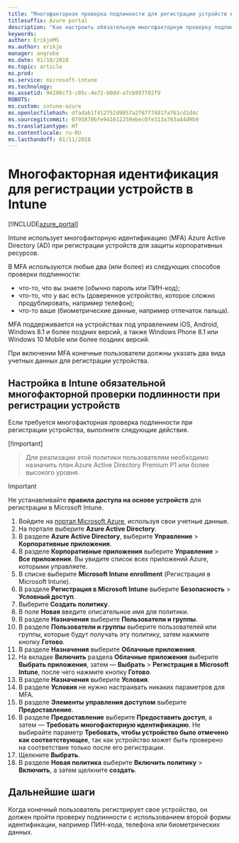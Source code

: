 ```yaml
---
title: "Многофакторная проверка подлинности для регистрации устройств в Intune"
titlesuffix: Azure portal
description: "Как настроить обязательную многофакторную проверку подлинности в Azure AD для регистрации устройств."
keywords: 
author: ErikjeMS
ms.author: erikje
manager: angrobe
ms.date: 01/10/2018
ms.topic: article
ms.prod: 
ms.service: microsoft-intune
ms.technology: 
ms.assetid: 94280c73-c05c-4e72-b0dd-a7cb997782f9
ROBOTS: 
ms.custom: intune-azure
ms.openlocfilehash: dfadab1f412752d9857a2f6777481fa761cd1d4c
ms.sourcegitcommit: 0795870bfe941612259ebec0fe313a783a44d9b9
ms.translationtype: HT
ms.contentlocale: ru-RU
ms.lasthandoff: 01/11/2018
---
```

# <a name="multi-factor-authentication-for-intune-device-enrollments"></a>Многофакторная идентификация для регистрации устройств в Intune

[!INCLUDE[azure_portal](./includes/azure_portal.md)]

Intune использует многофакторную идентификацию (MFA) Azure Active Directory (AD) при регистрации устройств для защиты корпоративных ресурсов.

В MFA используются любые два (или более) из следующих способов проверки подлинности:

- что-то, что вы знаете (обычно пароль или ПИН-код);
- что-то, что у вас есть (доверенное устройство, которое сложно продублировать, например телефон);
- что-то ваше (биометрические данные, например отпечаток пальца).

MFA поддерживается на устройствах под управлением iOS, Android, Windows 8.1 и более поздних версий, а также Windows Phone 8.1 или Windows 10 Mobile или более поздних версий.

При включении MFA конечные пользователи должны указать два вида учетных данных для регистрации устройства.

## <a name="configure-intune-to-require-multi-factor-authentication-at-device-enrollment"></a>Настройка в Intune обязательной многофакторной проверки подлинности при регистрации устройств

Если требуется многофакторная проверка подлинности при регистрации устройства, выполните следующие действия.

[!Important]
>Для реализации этой политики пользователям необходимо назначить план Azure Active Directory Premium P1 или более высокого уровня.

>[!Important]
>Не устанавливайте **правила доступа на основе устройств** для регистрации в Microsoft Intune.

1. Войдите на [портал Microsoft Azure](https://portal.azure.com), используя свои учетные данные.
2. На портале выберите **Azure Active Directory**.
2. В разделе **Azure Active Directory**, выберите **Управление** > **Корпоративные приложения**.
3. В разделе **Корпоративные приложения** выберите **Управление** > **Все приложения**. Вы увидите список всех приложений Azure, которыми управляете.
3. В списке выберите **Microsoft Intune enrollment** (Регистрация в Microsoft Intune).
4. В разделе **Регистрация в Microsoft Intune** выберите **Безопасность** > **Условный доступ**.
5. Выберите **Создать политику**.
6. В поле **Новая** введите описательное имя для политики.
7. В разделе **Назначения** выберите **Пользователи и группы**.
8. В разделе **Пользователи и группы** выберите пользователей или группы, которые будут получать эту политику, затем нажмите кнопку **Готово**.
9. В разделе **Назначения** выберите **Облачные приложения**.
10. На вкладке **Включить** раздела **Облачные приложения** выберите **Выбрать приложения**, затем — **Выбрать** > **Регистрация в Microsoft Intune**, после чего нажмите кнопку **Готово**.
11. В разделе **Назначения** выберите **Условия**.
12. В разделе **Условия** не нужно настраивать никаких параметров для MFA.
13. В разделе **Элементы управления доступом** выберите **Предоставление**.
14. В разделе **Предоставление** выберите **Предоставить доступ**, а затем — **Требовать многофакторную идентификацию**.
    Не выбирайте параметр **Требовать, чтобы устройство было отмечено как соответствующее**, так как устройство может быть проверено на соответствие только после его регистрации.
15. Щелкните **Выбрать**.
16. В разделе **Новая политика** выберите **Включить политику** > **Включить**, а затем щелкните **создать**.



## <a name="next-steps"></a>Дальнейшие шаги

Когда конечный пользователь регистрирует свое устройство, он должен пройти проверку подлинности с использованием второй формы идентификации, например ПИН-кода, телефона или биометрических данных.
